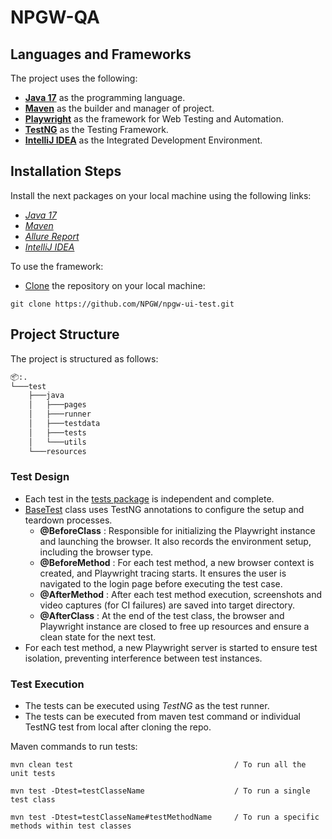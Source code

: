 # NPGW-QA

## Languages and Frameworks

The project uses the following:

- **[Java 17](https://openjdk.org/projects/jdk/17/)** as the programming language.
- **[Maven](https://maven.apache.org)** as the builder and manager of project.
- **[Playwright](https://playwright.dev/)** as the framework for Web Testing and Automation.
- **[TestNG](https://testng.org/doc/)** as the Testing Framework.
- **[IntelliJ IDEA](https://www.jetbrains.com/idea/)** as the Integrated Development Environment.

## Installation Steps

Install the next packages on your local machine using the following links:
- *[Java 17](https://www.oracle.com/java/technologies/javase/jdk17-archive-downloads.html)*
- *[Maven](https://maven.apache.org/download.cgi)*
- *[Allure Report](https://allurereport.org/docs/install/)*
- *[IntelliJ IDEA](https://www.jetbrains.com/idea/download)*

To use the framework:
- [Clone](https://www.jetbrains.com/help/clion/set-up-a-git-repository.html#clone-repo) the repository on your local machine:
```
git clone https://github.com/NPGW/npgw-ui-test.git
```

## Project Structure

The project is structured as follows:

```bash
📦:.
└───test
    ├───java
    │   ├───pages
    │   ├───runner
    │   ├───testdata
    │   ├───tests
    │   └───utils
    └───resources
```

### Test Design
- Each test in the [tests package](./src/test/java) is independent and complete.
- [BaseTest](./src/test/java/runner/BaseTest.java) class uses TestNG annotations to configure the setup and teardown processes.
    - **@BeforeClass** : Responsible for initializing the Playwright instance and launching the browser.
      It also records the environment setup, including the browser type.
    - **@BeforeMethod** : For each test method, a new browser context is created, and Playwright tracing starts.
      It ensures the user is navigated to the login page before executing the test case.
    - **@AfterMethod** : After each test method execution, screenshots and video captures (for CI failures)
      are saved into target directory.
    - **@AfterClass** : At the end of the test class, the browser and Playwright instance are closed
      to free up resources and ensure a clean state for the next test.
- For each test method, a new Playwright server is started to ensure test isolation, preventing interference
  between test instances.

### Test Execution
- The tests can be executed using *TestNG* as the test runner.
- The tests can be executed from maven test command or individual TestNG test from local after cloning the repo.

Maven commands to run tests:

    mvn clean test                                    / To run all the unit tests

    mvn test -Dtest=testClasseName                    / To run a single test class

    mvn test -Dtest=testClasseName#testMethodName     / To run a specific methods within test classes



